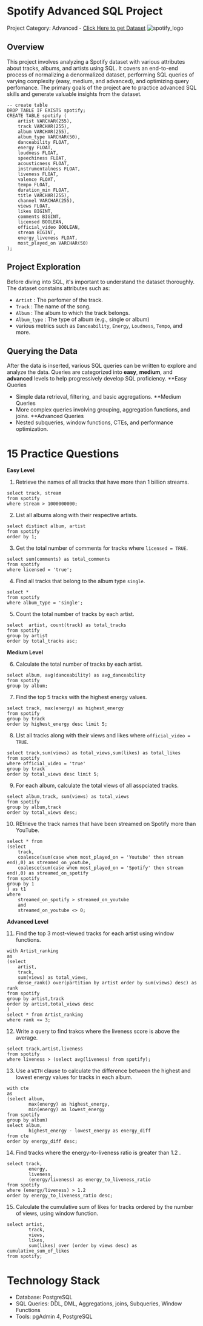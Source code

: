 # Spotify Advanced SQL Project
Project Category: Advanced - <a href="https://www.kaggle.com/datasets/sanjanchaudhari/spotify-dataset">Click Here to get Dataset</a>
![spotify_logo](https://github.com/user-attachments/assets/e49f56cb-7b3a-42fc-9fe3-e1dd55d5a1d3)

## Overview
This project involves analyzing a Spotify dataset with various attributes about tracks, albums, and artists using SQL. It covers an end-to-end process of normalizing a denormalized dataset, performing SQL queries of varying complexity (easy, medium, and advanced), and optimizing query perfomance. The primary goals of the project are to practice advanced SQL skills and generate valuable insights from the dataset.
```
-- create table
DROP TABLE IF EXISTS spotify;
CREATE TABLE spotify (
    artist VARCHAR(255),
    track VARCHAR(255),
    album VARCHAR(255),
    album_type VARCHAR(50),
    danceability FLOAT,
    energy FLOAT,
    loudness FLOAT,
    speechiness FLOAT,
    acousticness FLOAT,
    instrumentalness FLOAT,
    liveness FLOAT,
    valence FLOAT,
    tempo FLOAT,
    duration_min FLOAT,
    title VARCHAR(255),
    channel VARCHAR(255),
    views FLOAT,
    likes BIGINT,
    comments BIGINT,
    licensed BOOLEAN,
    official_video BOOLEAN,
    stream BIGINT,
    energy_liveness FLOAT,
    most_played_on VARCHAR(50)
);
```
## Project Exploration
Before diving into SQL, it's important to understand the dataset thoroughly. The dataset constains attributes such as:
- ```Artist``` : The perfomer of the track.
- ```Track``` : The name of the song.
- ```Album``` : The album to which the track belongs.
- ```Album_type``` : The type of album (e.g., single or album)
- various metrics such as ```Danceability```, ```Energy```, ```Loudness```, ```Tempo```, and more.
## Querying the Data
After the data is inserted, various SQL queries can be written to explore and analyze the data. Queries are categorized into **easy**, **medium**, and **advanced** levels to help progressively develop SQL proficiency.
**Easy Queries
- Simple data retrieval, filtering, and basic aggregations.
**Medium Queries
- More complex queries involving grouping, aggregation functions, and joins.
**Advanced Queries
- Nested subqueries, window functions, CTEs, and performance optimization.
# 15 Practice Questions
**Easy Level**
1. Retrieve the names of all tracks that have more than 1 billion streams.
```
select track, stream
from spotify
where stream > 1000000000;
```
2. List all albums along with their respective artists.
```
select distinct album, artist
from spotify
order by 1;
```
3. Get the total number of comments for tracks where ```licensed = TRUE```.
```
select sum(comments) as total_comments
from spotify
where licensed = 'true';
```
4. Find all tracks that belong to the album type ```single```.
```
select *
from spotify
where album_type = 'single';
```
5. Count the total number of tracks by each artist.
```
select  artist, count(track) as total_tracks
from spotify
group by artist
order by total_tracks asc;
```
**Medium Level**

6. Calculate the total number of tracks by each artist.
```
select album, avg(danceability) as avg_danceability
from spotify
group by album;
```
7. Find the top 5 tracks with the highest energy values.
```
select track, max(energy) as highest_energy
from spotify
group by track
order by highest_energy desc limit 5;
```
8. LIst all tracks along with their views and likes where ```official_video = TRUE```.
```
select track,sum(views) as total_views,sum(likes) as total_likes
from spotify
where official_video = 'true'
group by track
order by total_views desc limit 5;
```
9. For each album, calculate the total views of all asspciated tracks.
```
select album,track, sum(views) as total_views
from spotify
group by album,track
order by total_views desc;
```
10. REtrieve the track names that have been streamed on Spotify more than YouTube.
```
select * from
(select 
	track,
	coalesce(sum(case when most_played_on = 'Youtube' then stream end),0) as streamed_on_youtube,
	coalesce(sum(case when most_played_on = 'Spotify' then stream end),0) as streamed_on_spotify
from spotify
group by 1
) as t1
where 
	streamed_on_spotify > streamed_on_youtube
	and
	streamed_on_youtube <> 0;
```
**Advanced Level**

11. Find the top 3 most-viewed tracks for each artist using window functions.
```
with Artist_ranking 
as
(select
	artist,
	track,
	sum(views) as total_views,    
	dense_rank() over(partition by artist order by sum(views) desc) as rank
from spotify
group by artist,track
order by artist,total_views desc
)
select * from Artist_ranking
where rank <= 3;
```
12. Write a query to find trakcs where the liveness score is above the average.
```
select track,artist,liveness 
from spotify
where liveness > (select avg(liveness) from spotify);
```
13. Use a ```WITH``` clause to calculate the difference between the highest and lowest energy values for tracks in each album.
```
with cte
as
(select album,
		max(energy) as highest_energy,
		min(energy) as lowest_energy
from spotify
group by album)
select album,
		highest_energy - lowest_energy as energy_diff
from cte
order by energy_diff desc;
```
14. Find tracks where the energy-to-liveness ratio is greater than 1.2 .
```
select track,
		energy,
		liveness,
		(energy/liveness) as energy_to_liveness_ratio
from spotify
where (energy/liveness) > 1.2
order by energy_to_liveness_ratio desc;
```
15. Calculate the cumulative sum of likes for tracks ordered by the number of views, using window function.
```
select artist,
		track,
		views,
		likes,
		sum(likes) over (order by views desc) as cumulative_sum_of_likes
from spotify;
```
# Technology Stack
- Database: PostgreSQL
- SQL Queries: DDL, DML, Aggregations, joins, Subqueries, Window Functions
- Tools: pgAdmin 4, PostgreSQL
